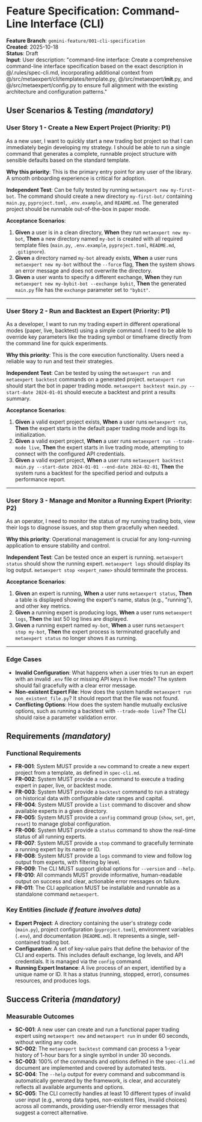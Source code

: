 # Feature Specification: Command-Line Interface (CLI)

**Feature Branch**: `gemini-feature/001-cli-specification`  
**Created**: 2025-10-18  
**Status**: Draft  
**Input**: User description: "command-line interface: Create a comprehensive command-line interface specification based on the exact description in @/.rules/spec-cli.md, incorporating additional context from @/src/metaexpert/cli/templates/template.py, @/src/metaexpert/__init__.py, and @/src/metaexpert/config.py to ensure full alignment with the existing architecture and configuration patterns."

## User Scenarios & Testing *(mandatory)*

### User Story 1 - Create a New Expert Project (Priority: P1)

As a new user, I want to quickly start a new trading bot project so that I can immediately begin developing my strategy. I should be able to run a single command that generates a complete, runnable project structure with sensible defaults based on the standard template.

**Why this priority**: This is the primary entry point for any user of the library. A smooth onboarding experience is critical for adoption.

**Independent Test**: Can be fully tested by running `metaexpert new my-first-bot`. The command should create a new directory `my-first-bot/` containing `main.py`, `pyproject.toml`, `.env.example`, and `README.md`. The generated project should be runnable out-of-the-box in paper mode.

**Acceptance Scenarios**:

1. **Given** a user is in a clean directory, **When** they run `metaexpert new my-bot`, **Then** a new directory named `my-bot` is created with all required template files (`main.py`, `.env.example`, `pyproject.toml`, `README.md`, `.gitignore`).
2. **Given** a directory named `my-bot` already exists, **When** a user runs `metaexpert new my-bot` without the `--force` flag, **Then** the system shows an error message and does not overwrite the directory.
3. **Given** a user wants to specify a different exchange, **When** they run `metaexpert new my-bybit-bot --exchange bybit`, **Then** the generated `main.py` file has the `exchange` parameter set to `"bybit"`.

---

### User Story 2 - Run and Backtest an Expert (Priority: P1)

As a developer, I want to run my trading expert in different operational modes (paper, live, backtest) using a simple command. I need to be able to override key parameters like the trading symbol or timeframe directly from the command line for quick experiments.

**Why this priority**: This is the core execution functionality. Users need a reliable way to run and test their strategies.

**Independent Test**: Can be tested by using the `metaexpert run` and `metaexpert backtest` commands on a generated project. `metaexpert run` should start the bot in paper trading mode. `metaexpert backtest main.py --start-date 2024-01-01` should execute a backtest and print a results summary.

**Acceptance Scenarios**:

1. **Given** a valid expert project exists, **When** a user runs `metaexpert run`, **Then** the expert starts in the default paper trading mode and logs its initialization.
2. **Given** a valid expert project, **When** a user runs `metaexpert run --trade-mode live`, **Then** the expert starts in live trading mode, attempting to connect with the configured API credentials.
3. **Given** a valid expert project, **When** a user runs `metaexpert backtest main.py --start-date 2024-01-01 --end-date 2024-02-01`, **Then** the system runs a backtest for the specified period and outputs a performance report.

---

### User Story 3 - Manage and Monitor a Running Expert (Priority: P2)

As an operator, I need to monitor the status of my running trading bots, view their logs to diagnose issues, and stop them gracefully when needed.

**Why this priority**: Operational management is crucial for any long-running application to ensure stability and control.

**Independent Test**: Can be tested once an expert is running. `metaexpert status` should show the running expert. `metaexpert logs` should display its log output. `metaexpert stop <expert_name>` should terminate the process.

**Acceptance Scenarios**:

1. **Given** an expert is running, **When** a user runs `metaexpert status`, **Then** a table is displayed showing the expert's name, status (e.g., "running"), and other key metrics.
2. **Given** a running expert is producing logs, **When** a user runs `metaexpert logs`, **Then** the last 50 log lines are displayed.
3. **Given** a running expert named `my-bot`, **When** a user runs `metaexpert stop my-bot`, **Then** the expert process is terminated gracefully and `metaexpert status` no longer shows it as running.

---

### Edge Cases

- **Invalid Configuration**: What happens when a user tries to run an expert with an invalid `.env` file or missing API keys in live mode? The system should fail gracefully with a clear error message.
- **Non-existent Expert File**: How does the system handle `metaexpert run non_existent_file.py`? It should report that the file was not found.
- **Conflicting Options**: How does the system handle mutually exclusive options, such as running a backtest with `--trade-mode live`? The CLI should raise a parameter validation error.

## Requirements *(mandatory)*

### Functional Requirements

- **FR-001**: System MUST provide a `new` command to create a new expert project from a template, as defined in `spec-cli.md`.
- **FR-002**: System MUST provide a `run` command to execute a trading expert in paper, live, or backtest mode.
- **FR-003**: System MUST provide a `backtest` command to run a strategy on historical data with configurable date ranges and capital.
- **FR-004**: System MUST provide a `list` command to discover and show available experts in a given directory.
- **FR-005**: System MUST provide a `config` command group (`show`, `set`, `get`, `reset`) to manage global configuration.
- **FR-006**: System MUST provide a `status` command to show the real-time status of all running experts.
- **FR-007**: System MUST provide a `stop` command to gracefully terminate a running expert by its name or ID.
- **FR-008**: System MUST provide a `logs` command to view and follow log output from experts, with filtering by level.
- **FR-009**: The CLI MUST support global options for `--version` and `--help`.
- **FR-010**: All commands MUST provide informative, human-readable output on success and clear, actionable error messages on failure.
- **FR-011**: The CLI application MUST be installable and runnable as a standalone command `metaexpert`.

### Key Entities *(include if feature involves data)*

- **Expert Project**: A directory containing the user's strategy code (`main.py`), project configuration (`pyproject.toml`), environment variables (`.env`), and documentation (`README.md`). It represents a single, self-contained trading bot.
- **Configuration**: A set of key-value pairs that define the behavior of the CLI and experts. This includes default exchange, log levels, and API credentials. It is managed via the `config` command.
- **Running Expert Instance**: A live process of an expert, identified by a unique name or ID. It has a status (running, stopped, error), consumes resources, and produces logs.

## Success Criteria *(mandatory)*

### Measurable Outcomes

- **SC-001**: A new user can create and run a functional paper trading expert using `metaexpert new` and `metaexpert run` in under 60 seconds, without writing any code.
- **SC-002**: The `metaexpert backtest` command can process a 1-year history of 1-hour bars for a single symbol in under 30 seconds.
- **SC-003**: 100% of the commands and options defined in the `spec-cli.md` document are implemented and covered by automated tests.
- **SC-004**: The `--help` output for every command and subcommand is automatically generated by the framework, is clear, and accurately reflects all available arguments and options.
- **SC-005**: The CLI correctly handles at least 10 different types of invalid user input (e.g., wrong data types, non-existent files, invalid choices) across all commands, providing user-friendly error messages that suggest a correct alternative.
